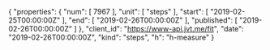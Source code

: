 {
  "properties": {
    "num": [
      7967
    ],
    "unit": [
      "steps"
    ],
    "start": [
      "2019-02-25T00:00:00Z"
    ],
    "end": [
      "2019-02-26T00:00:00Z"
    ],
    "published": [
      "2019-02-26T00:00:00Z"
    ]
  },
  "client_id": "https://www-api.jvt.me/fit",
  "date": "2019-02-26T00:00:00Z",
  "kind": "steps",
  "h": "h-measure"
}
